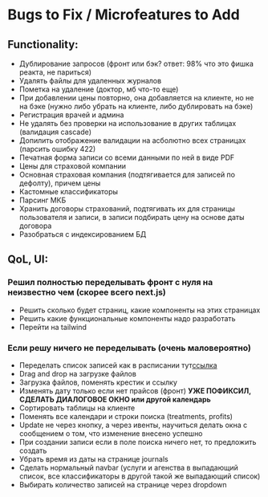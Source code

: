 # Bugs to Fix / Microfeatures to Add

## Functionality:
- Дублирование запросов (фронт или бэк? ответ: 98% что это фишка реакта, не париться)
- Удалять файлы для удаленных журналов
- Пометка на удаление (доктор, мб что-то еще)
- При добавлении цены повторно, она добавляется на клиенте, но не на бэке (нужно либо убрать на клиенте, либо дублировать на бэке)
- Регистрация врачей и админа
- Не удалять без проверки на использование в других таблицах (валидация cascade)
- Допилить отображение валидации на асболютно всех страницах (парсить ошибку 422)
- Печатная форма записи со всеми данными по ней в виде PDF
- Цены для страховой компании
- Основная страховая компания (подтягивается для записей по дефолту), причем цены
- Кастомные классификаторы
- Парсинг МКБ
- Хранить договоры страхований, подтягивать их для страницы пользователя и записи, в записи подбирать цену на основе даты договора
- Разобраться с индексированием БД

## QoL, UI:
### Решил полностью переделывать фронт с нуля на неизвестно чем (скорее всего next.js)
- Решить сколько будет страниц, какие компоненты на этих страницах
- Решить какие функциональные компоненты надо разработать
- Перейти на tailwind
### Если решу ничего не переделывать (очень маловероятно)
- Переделать список записей как в расписании тут[ссылка](https://www.asu.ru/timetable/students/10/)
- Drag and drop на загрузке файлов
- Загрузка файлов, поменять крестик и ссылку
- Изменять дату только если нет прайсов (фронт) **УЖЕ ПОФИКСИЛ, СДЕЛАТЬ ДИАЛОГОВОЕ ОКНО или другой календарь**
- Сортировать таблицы на клиенте
- Поменять все календари и строки поиска (treatments, profits)
- Update не через кнопку, а через ивенты, научиться делать окна с сообщением о том, что изменение внесено успешно
- При создании записи если в поле поиска ничего нет, то предложить создать
- Убрать время из даты на странице journals
- Сделать нормальный navbar (услуги и агенства в выпадающий список, все классификаторы в другой такой же выпадающий список)
- Выбирать количество записей на странице через dropdown
